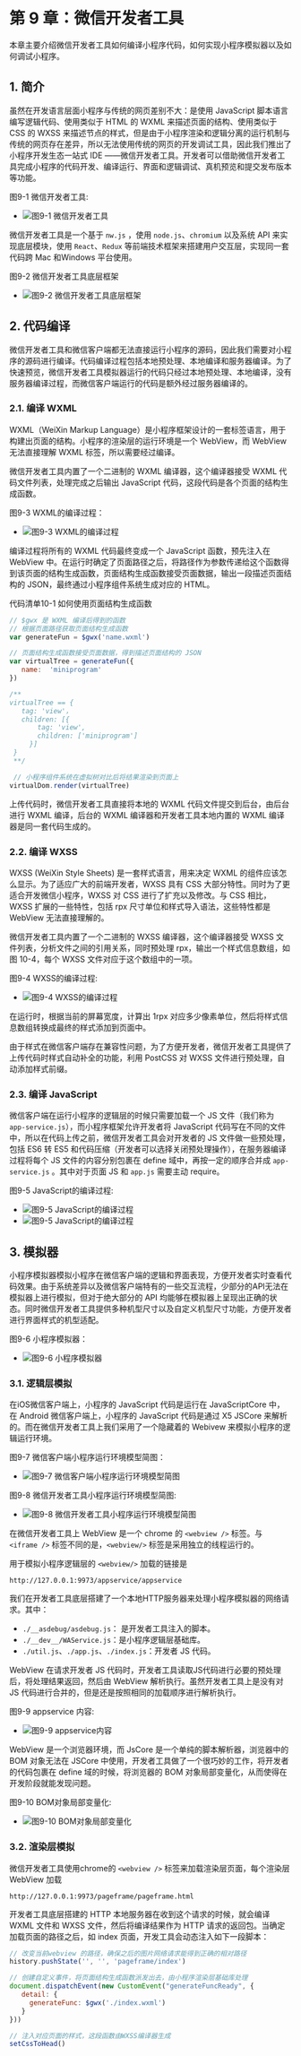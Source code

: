 # 第 9 章：微信开发者工具

本章主要介绍微信开发者工具如何编译小程序代码，如何实现小程序模拟器以及如何调试小程序。

## 1. 简介

虽然在开发语言层面小程序与传统的网页差别不大：是使用 JavaScript 脚本语言编写逻辑代码、使用类似于 HTML 的 WXML 来描述页面的结构、使用类似于 CSS 的 WXSS 来描述节点的样式，但是由于小程序渲染和逻辑分离的运行机制与传统的网页存在差异，所以无法使用传统的网页的开发调试工具，因此我们推出了小程序开发生态一站式 IDE ——微信开发者工具。开发者可以借助微信开发者工具完成小程序的代码开发、编译运行、界面和逻辑调试、真机预览和提交发布版本等功能。

图9-1 微信开发者工具:

* ![图9-1 微信开发者工具](./images/9/1.png)

微信开发者工具是一个基于 `nw.js` ，使用 `node.js`、`chromium` 以及系统 API 来实现底层模块，使用 `React`、`Redux` 等前端技术框架来搭建用户交互层，实现同一套代码跨 Mac 和Windows 平台使用。

图9-2 微信开发者工具底层框架

* ![图9-2 微信开发者工具底层框架](./images/9/2.png)

## 2. 代码编译

微信开发者工具和微信客户端都无法直接运行小程序的源码，因此我们需要对小程序的源码进行编译。代码编译过程包括本地预处理、本地编译和服务器编译。为了快速预览，微信开发者工具模拟器运行的代码只经过本地预处理、本地编译，没有服务器编译过程，而微信客户端运行的代码是额外经过服务器编译的。

### 2.1. 编译 WXML

WXML（WeiXin Markup Language）是小程序框架设计的一套标签语言，用于构建出页面的结构。小程序的渲染层的运行环境是一个 WebView，而 WebView 无法直接理解 WXML 标签，所以需要经过编译。

微信开发者工具内置了一个二进制的 WXML 编译器，这个编译器接受 WXML 代码文件列表，处理完成之后输出 JavaScript 代码，这段代码是各个页面的结构生成函数。

图9-3 WXML的编译过程：

* ![图9-3 WXML的编译过程](./images/9/3.png)

编译过程将所有的 WXML 代码最终变成一个 JavaScript 函数，预先注入在 WebView 中。在运行时确定了页面路径之后，将路径作为参数传递给这个函数得到该页面的结构生成函数，页面结构生成函数接受页面数据，输出一段描述页面结构的 JSON，最终通过小程序组件系统生成对应的 HTML。

代码清单10-1 如何使用页面结构生成函数

```javascript
// $gwx 是 WXML 编译后得到的函数
// 根据页面路径获取页面结构生成函数
var generateFun = $gwx('name.wxml')

// 页面结构生成函数接受页面数据，得到描述页面结构的 JSON
var virtualTree = generateFun({
   name:  'miniprogram'
})

/**
virtualTree == {
   tag: 'view'，
   children: [{
       tag: 'view',
       children: ['miniprogram']
     }]
 }
 **/

 // 小程序组件系统在虚拟树对比后将结果渲染到页面上
virtualDom.render(virtualTree)
```

上传代码时，微信开发者工具直接将本地的 WXML 代码文件提交到后台，由后台进行 WXML 编译，后台的 WXML 编译器和开发者工具本地内置的 WXML 编译器是同一套代码生成的。

### 2.2. 编译 WXSS

WXSS (WeiXin Style Sheets) 是一套样式语言，用来决定 WXML 的组件应该怎么显示。为了适应广大的前端开发者，WXSS 具有 CSS 大部分特性。同时为了更适合开发微信小程序，WXSS 对 CSS 进行了扩充以及修改。与 CSS 相比，WXSS 扩展的一些特性，包括 rpx 尺寸单位和样式导入语法，这些特性都是 WebView 无法直接理解的。

微信开发者工具内置了一个二进制的 WXSS 编译器，这个编译器接受 WXSS 文件列表，分析文件之间的引用关系，同时预处理 rpx，输出一个样式信息数组，如图 10-4，每个 WXSS 文件对应于这个数组中的一项。

图9-4 WXSS的编译过程:

* ![图9-4 WXSS的编译过程](./images/9/4.png)

在运行时，根据当前的屏幕宽度，计算出 1rpx 对应多少像素单位，然后将样式信息数组转换成最终的样式添加到页面中。

由于样式在微信客户端存在兼容性问题，为了方便开发者，微信开发者工具提供了上传代码时样式自动补全的功能，利用 PostCSS 对 WXSS 文件进行预处理，自动添加样式前缀。

### 2.3. 编译 JavaScript

微信客户端在运行小程序的逻辑层的时候只需要加载一个 JS 文件（我们称为 `app-service.js`），而小程序框架允许开发者将 JavaScript 代码写在不同的文件中，所以在代码上传之前，微信开发者工具会对开发者的 JS 文件做一些预处理，包括 ES6 转 ES5 和代码压缩（开发者可以选择关闭预处理操作），在服务器编译过程将每个 JS 文件的内容分别包裹在 define 域中，再按一定的顺序合并成 `app-service.js` 。其中对于页面 JS 和 `app.js` 需要主动 require。

图9-5 JavaScript的编译过程:

* ![图9-5 JavaScript的编译过程](./images/9/5.png)
* ![图9-5 JavaScript的编译过程](./images/9/6.png)

## 3. 模拟器

小程序模拟器模拟小程序在微信客户端的逻辑和界面表现，方便开发者实时查看代码效果。由于系统差异以及微信客户端特有的一些交互流程，少部分的API无法在模拟器上进行模拟，但对于绝大部分的 API 均能够在模拟器上呈现出正确的状态。同时微信开发者工具提供多种机型尺寸以及自定义机型尺寸功能，方便开发者进行界面样式的机型适配。

图9-6 小程序模拟器：

* ![图9-6 小程序模拟器](./images/9/7.png)

### 3.1. 逻辑层模拟

在iOS微信客户端上，小程序的 JavaScript 代码是运行在 JavaScriptCore 中，在 Android 微信客户端上，小程序的 JavaScript 代码是通过 X5 JSCore 来解析的。而在微信开发者工具上我们采用了一个隐藏着的 Webivew 来模拟小程序的逻辑运行环境。

图9-7 微信客户端小程序运行环境模型简图：

* ![图9-7 微信客户端小程序运行环境模型简图](./images/9/8.png)

图9-8 微信开发者工具小程序运行环境模型简图:

* ![图9-8 微信开发者工具小程序运行环境模型简图](./images/9/9.png)

在微信开发者工具上 WebView 是一个 chrome 的 `<webview />` 标签。与 `<iframe />` 标签不同的是，`<webview/>` 标签是采用独立的线程运行的。

用于模拟小程序逻辑层的 `<webview/>` 加载的链接是

```text
http://127.0.0.1:9973/appservice/appservice
```

我们在开发者工具底层搭建了一个本地HTTP服务器来处理小程序模拟器的网络请求。其中：

* `./__asdebug/asdebug.js`： 是开发者工具注入的脚本。
* `./__dev__/WAService.js`：是小程序逻辑层基础库。
* `./util.js`、`./app.js`、`./index.js`：开发者 JS 代码。

WebView 在请求开发者 JS 代码时，开发者工具读取JS代码进行必要的预处理后，将处理结果返回，然后由 WebView 解析执行。虽然开发者工具上是没有对 JS 代码进行合并的，但是还是按照相同的加载顺序进行解析执行。

图9-9 appservice 内容:

* ![图9-9 appservice内容](./images/9/10.png)

WebView 是一个浏览器环境，而 JsCore 是一个单纯的脚本解析器，浏览器中的 BOM 对象无法在 JSCore 中使用，开发者工具做了一个很巧妙的工作，将开发者的代码包裹在 define 域的时候，将浏览器的 BOM 对象局部变量化，从而使得在开发阶段就能发现问题。

图9-10 BOM对象局部变量化:

* ![图9-10 BOM对象局部变量化](./images/9/11.png)

### 3.2. 渲染层模拟

微信开发者工具使用chrome的 `<webview />` 标签来加载渲染层页面，每个渲染层 WebView 加载

```text
http://127.0.0.1:9973/pageframe/pageframe.html
```

开发者工具底层搭建的 HTTP 本地服务器在收到这个请求的时候，就会编译 WXML 文件和 WXSS 文件，然后将编译结果作为 HTTP 请求的返回包。当确定加载页面的路径之后，如 index 页面，开发工具会动态注入如下一段脚本：

```javascript
// 改变当前webview 的路径，确保之后的图片网络请求能得到正确的相对路径
history.pushState('', '', 'pageframe/index')

// 创建自定义事件，将页面结构生成函数派发出去，由小程序渲染层基础库处理
document.dispatchEvent(new CustomEvent("generateFuncReady", {
   detail: {
     generateFunc: $gwx('./index.wxml')
   }
}))

// 注入对应页面的样式，这段函数由WXSS编译器生成
setCssToHead()
```
